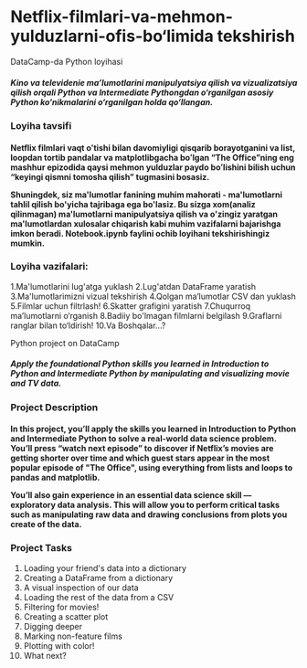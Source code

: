 # Netflix-filmlari-va-mehmon-yulduzlarni-ofis-bo‘limida tekshirish

DataCamp-da Python loyihasi

<h5>Kino va televidenie ma’lumotlarini manipulyatsiya qilish va vizualizatsiya qilish orqali Python va Intermediate Pythongdan o‘rganilgan asosiy Python ko‘nikmalarini o‘rganilgan holda qo‘llangan.</h5>

<h3>Loyiha tavsifi</h3>
<h4>
Netflix filmlari vaqt oʻtishi bilan davomiyligi qisqarib borayotganini va list, loopdan tortib pandalar va matplotlibgacha boʻlgan “The Office”ning eng mashhur epizodida qaysi mehmon yulduzlar paydo boʻlishini bilish uchun “keyingi qismni tomosha qilish” tugmasini bosasiz. 

Shuningdek, siz ma'lumotlar fanining muhim mahorati - ma'lumotlarni tahlil qilish bo'yicha tajribaga ega bo'lasiz. Bu sizga xom(analiz qilinmagan) ma'lumotlarni manipulyatsiya qilish va o'zingiz yaratgan ma'lumotlardan xulosalar chiqarish kabi muhim vazifalarni bajarishga imkon beradi. Notebook.ipynb faylini ochib loyihani tekshirishingiz mumkin.
</h4>

<h3>Loyiha vazifalari:</h3>

1.Ma'lumotlarini lug'atga yuklash
2.Lug'atdan DataFrame yaratish
3.Ma'lumotlarimizni vizual tekshirish
4.Qolgan maʼlumotlar CSV dan yuklash
5.Filmlar uchun filtrlash!
6.Skatter grafigini yaratish
7.Chuqurroq ma’lumotlarni o‘rganish 
8.Badiiy bo'lmagan filmlarni belgilash
9.Graflarni ranglar bilan to‘ldirish!
10.Va Boshqalar…?


Python project on DataCamp

<h5>Apply the foundational Python skills you learned in Introduction to Python and Intermediate Python by manipulating and visualizing movie and TV data.</h5>

<h3>Project Description</h3>
<h4>
In this project, you’ll apply the skills you learned in Introduction to Python and Intermediate Python to solve a real-world data science problem. You’ll press “watch next episode” to discover if Netflix’s movies are getting shorter over time and which guest stars appear in the most popular episode of "The Office", using everything from lists and loops to pandas and matplotlib.

You’ll also gain experience in an essential data science skill — exploratory data analysis. This will allow you to perform critical tasks such as manipulating raw data and drawing conclusions from plots you create of the data. 
</h4>
<h3>Project Tasks</h3>

1. Loading your friend's data into a dictionary
2. Creating a DataFrame from a dictionary
3. A visual inspection of our data
4. Loading the rest of the data from a CSV
5. Filtering for movies!
6. Creating a scatter plot
7. Digging deeper
8. Marking non-feature films
9. Plotting with color!
10. What next?

